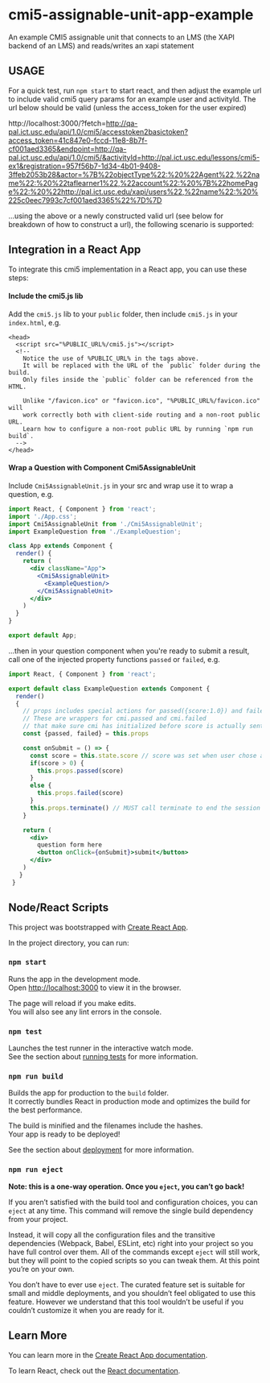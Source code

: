 # cmi5-assignable-unit-app-example
An example CMI5 assignable unit that connects to an LMS (the XAPI backend of an LMS) and reads/writes an xapi statement

## USAGE

For a quick test, run ```npm start``` to start react, and then adjust the example url to include valid cmi5 query params for an example user and activityId. The url below should be valid (unless the access_token for the user expired)

http://localhost:3000/?fetch=http://qa-pal.ict.usc.edu/api/1.0/cmi5/accesstoken2basictoken?access_token=41c847e0-fccd-11e8-8b7f-cf001aed3365&endpoint=http://qa-pal.ict.usc.edu/api/1.0/cmi5/&activityId=http://pal.ict.usc.edu/lessons/cmi5-ex1&registration=957f56b7-1d34-4b01-9408-3ffeb2053b28&actor=%7B%22objectType%22:%20%22Agent%22,%22name%22:%20%22taflearner1%22,%22account%22:%20%7B%22homePage%22:%20%22http://pal.ict.usc.edu/xapi/users%22,%22name%22:%20%225c0eec7993c7cf001aed3365%22%7D%7D

...using the above or a newly constructed valid url (see below for breakdown of how to construct a url), the following scenario is supported:

## Integration in a React App

To integrate this cmi5 implementation in a React app, you can use these steps:

#### Include the cmi5.js lib

Add the ```cmi5.js``` lib to your ```public``` folder, then include ```cmi5.js``` in your ```index.html```, e.g.

```
<head>
  <script src="%PUBLIC_URL%/cmi5.js"></script>
  <!--
    Notice the use of %PUBLIC_URL% in the tags above.
    It will be replaced with the URL of the `public` folder during the build.
    Only files inside the `public` folder can be referenced from the HTML.

    Unlike "/favicon.ico" or "favicon.ico", "%PUBLIC_URL%/favicon.ico" will
    work correctly both with client-side routing and a non-root public URL.
    Learn how to configure a non-root public URL by running `npm run build`.
  -->
</head>
```

#### Wrap a Question with Component Cmi5AssignableUnit

Include ```Cmi5AssignableUnit.js``` in your src and wrap use it to wrap a question, e.g.

```jsx
import React, { Component } from 'react';
import './App.css';
import Cmi5AssignableUnit from './Cmi5AssignableUnit';
import ExampleQuestion from './ExampleQuestion';

class App extends Component {
  render() {
    return (
      <div className="App">
        <Cmi5AssignableUnit>
          <ExampleQuestion/>
        </Cmi5AssignableUnit>
      </div>
    )
  }
}

export default App;
```

...then in your question component when you're ready to submit a result, call one of the injected property functions `passed` or `failed`, e.g.

```jsx
import React, { Component } from 'react';

export default class ExampleQuestion extends Component {
  render()
  {
    // props includes special actions for passed({score:1.0}) and failed({score: 0.0 })
    // These are wrappers for cmi.passed and cmi.failed
    // that make sure cmi has initialized before score is actually sent
    const {passed, failed} = this.props

    const onSubmit = () => {
      const score = this.state.score // score was set when user chose a radio-button answer
      if(score > 0) {
        this.props.passed(score)
      }
      else {
        this.props.failed(score)
      }
      this.props.terminate() // MUST call terminate to end the session
    }

    return (
      <div>
        question form here
        <button onClick={onSubmit}>submit</button>
      </div>
    )
   }
 }

```

## Node/React Scripts

This project was bootstrapped with [Create React App](https://github.com/facebook/create-react-app).

In the project directory, you can run:

### `npm start`

Runs the app in the development mode.<br>
Open [http://localhost:3000](http://localhost:3000) to view it in the browser.

The page will reload if you make edits.<br>
You will also see any lint errors in the console.

### `npm test`

Launches the test runner in the interactive watch mode.<br>
See the section about [running tests](https://facebook.github.io/create-react-app/docs/running-tests) for more information.

### `npm run build`

Builds the app for production to the `build` folder.<br>
It correctly bundles React in production mode and optimizes the build for the best performance.

The build is minified and the filenames include the hashes.<br>
Your app is ready to be deployed!

See the section about [deployment](https://facebook.github.io/create-react-app/docs/deployment) for more information.

### `npm run eject`

**Note: this is a one-way operation. Once you `eject`, you can’t go back!**

If you aren’t satisfied with the build tool and configuration choices, you can `eject` at any time. This command will remove the single build dependency from your project.

Instead, it will copy all the configuration files and the transitive dependencies (Webpack, Babel, ESLint, etc) right into your project so you have full control over them. All of the commands except `eject` will still work, but they will point to the copied scripts so you can tweak them. At this point you’re on your own.

You don’t have to ever use `eject`. The curated feature set is suitable for small and middle deployments, and you shouldn’t feel obligated to use this feature. However we understand that this tool wouldn’t be useful if you couldn’t customize it when you are ready for it.

## Learn More

You can learn more in the [Create React App documentation](https://facebook.github.io/create-react-app/docs/getting-started).

To learn React, check out the [React documentation](https://reactjs.org/).
